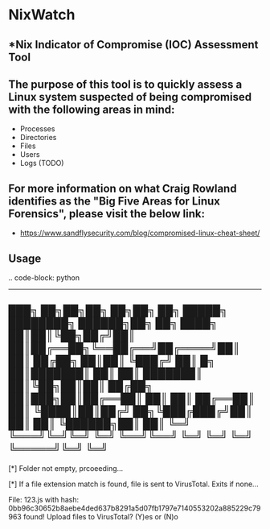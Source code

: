# NixWatch

## *Nix Indicator of Compromise (IOC) Assessment Tool

## The purpose of this tool is to quickly assess a Linux system suspected of being compromised with the following areas in mind:

- Processes
- Directories
- Files
- Users
- Logs (TODO)

## For more information on what Craig Rowland identifies as the "Big Five Areas for Linux Forensics", please visit the below link:

- https://www.sandflysecurity.com/blog/compromised-linux-cheat-sheet/

## Usage

.. code-block: python

---------------------------------------------------------------
███╗   ██╗██╗██╗  ██╗██╗    ██╗ █████╗ ████████╗ ██████╗██╗  ██╗
████╗  ██║██║╚██╗██╔╝██║    ██║██╔══██╗╚══██╔══╝██╔════╝██║  ██║
██╔██╗ ██║██║ ╚███╔╝ ██║ █╗ ██║███████║   ██║   ██║     ███████║
██║╚██╗██║██║ ██╔██╗ ██║███╗██║██╔══██║   ██║   ██║     ██╔══██║
██║ ╚████║██║██╔╝ ██╗╚███╔███╔╝██║  ██║   ██║   ╚██████╗██║  ██║
╚═╝  ╚═══╝╚═╝╚═╝  ╚═╝ ╚══╝╚══╝ ╚═╝  ╚═╝   ╚═╝    ╚═════╝╚═╝  ╚═╝
---------------------------------------------------------------

[*] Folder not empty, prcoeeding...


[*] If a file extension match is found, file is sent to VirusTotal. Exits if none...

File: 123.js with hash: 0bb96c30652b8aebe4ded637b8291a5d07fb1797e7140553202a885229c79963 found!
Upload files to VirusTotal? (Y)es or (N)o
